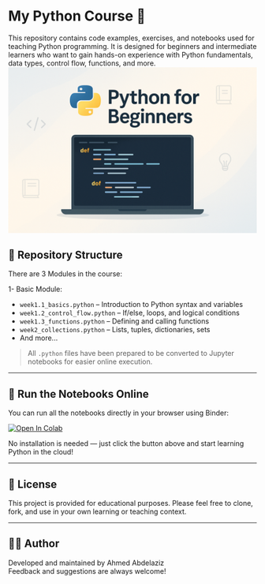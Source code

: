 # My Python Course 🐍

This repository contains code examples, exercises, and notebooks used for teaching Python programming. It is designed for beginners and intermediate learners who want to gain hands-on experience with Python fundamentals, data types, control flow, functions, and more.
![Python for Beginners](./MyPythonCourse.png)

## 📂 Repository Structure
There are 3 Modules in the course:

1- Basic Module:
- `week1.1_basics.python` – Introduction to Python syntax and variables  
- `week1.2_control_flow.python` – If/else, loops, and logical conditions  
- `week1.3_functions.python` – Defining and calling functions  
- `week2_collections.python` – Lists, tuples, dictionaries, sets  
- And more...

> All `.python` files have been prepared to be converted to Jupyter notebooks for easier online execution.

---

## 🚀 Run the Notebooks Online

You can run all the notebooks directly in your browser using Binder:

[![Open In Colab](https://colab.research.google.com/assets/colab-badge.svg)](https://colab.research.google.com/github/aaabdelaziz/)


No installation is needed — just click the button above and start learning Python in the cloud!

---

## 📢 License

This project is provided for educational purposes. Please feel free to clone, fork, and use in your own learning or teaching context.

---

## 👨‍🏫 Author

Developed and maintained by Ahmed Abdelaziz  
Feedback and suggestions are always welcome!
